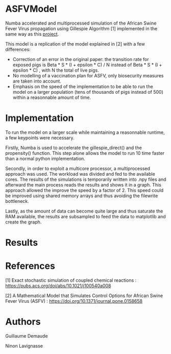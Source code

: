 # ASFVModel
Numba accelerated and multiprocessed simulation of the African Swine Fever Virus propagation using Gillespie Algorithm [1] implemented in the same way as this [project](https://github.com/Gdemaude/Gillespie).

This model is a replication of the model explained in [2] with a few differences: 

- Correction of an error in the original paper: the transition rate for exposed pigs is Beta * S * (I + epsilon * C) / N  instead of Beta * S * (I + epsilon * C) , with N the total of live pigs.
- No modelling of a vaccination plan for ASFV, only biosecurity measures are taken into account.
- Emphasis on the speed of the implementation to be able to run the model on a larger population (tens of thousands of pigs instead of 500) within a reasonnable amount of time.

# Implementation
To run the model on a larger scale while maintaining a reasonnable runtime, a few keypoints were necessary. 

Firstly, Numba is used to accelerate the gillespie_direct() and the propensity() function. This step alone allows the model to run 10 time faster than a normal python implementation.

Secondly, in order to exploit a multicore processor, a multiprocessed approach was used. The workload was divided and fed to the available cores. The results of the simulations is temporarily written into .npy files and afterward the main process reads the results and shows it in a graph. This approach allowed the improve the speed by a factor of 2. This speed could be improved using shared memory arrays and thus avoiding the filewrite bottleneck.

Lastly, as the amount of data can become quite large and thus saturate the RAM available, the results are subsampled to feed the data to matplotlib and create the graph.

# Results

# References
[1] Exact stochastic simulation of coupled chemical reactions : https://pubs.acs.org/doi/abs/10.1021/j100540a008

[2] A Mathematical Model that Simulates Control Options for African Swine Fever Virus (ASFV) :  https://doi.org/10.1371/journal.pone.0158658
# Authors
Guillaume Demaude

Ninon Lavignasse
